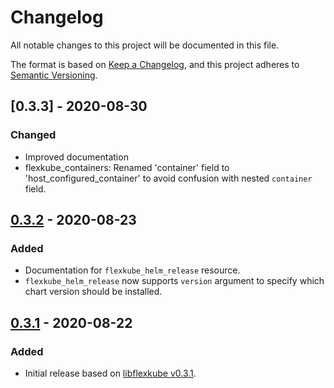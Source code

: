 # Changelog

All notable changes to this project will be documented in this file.

The format is based on [Keep a Changelog](https://keepachangelog.com/en/1.0.0/),
and this project adheres to [Semantic Versioning](https://semver.org/spec/v2.0.0.html).

## [0.3.3] - 2020-08-30

### Changed

- Improved documentation
- flexkube_containers: Renamed 'container' field to 'host_configured_container' to avoid confusion with
  nested `container` field.

## [0.3.2] - 2020-08-23

### Added

- Documentation for `flexkube_helm_release` resource.
- `flexkube_helm_release` now supports `version` argument to specify which chart version should be installed.

## [0.3.1] - 2020-08-22

### Added

- Initial release based on [libflexkube v0.3.1](https://github.com/flexkube/libflexkube/releases/tag/v0.3.1).

[0.3.2]: https://github.com/flexkube/terraform-provider-flexkube/compare/v0.3.1...v0.3.2
[0.3.1]: https://github.com/flexkube/terraform-provider-flexkube/releases/tag/v0.3.1
